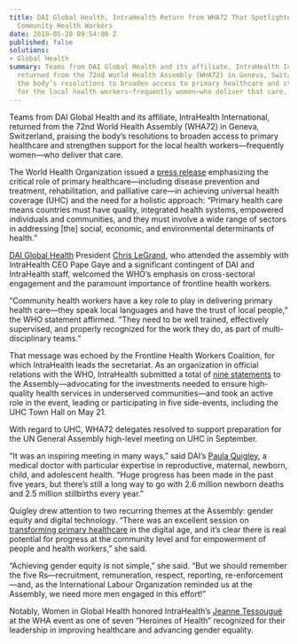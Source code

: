 ```yaml
---
title: DAI Global Health, IntraHealth Return from WHA72 That Spotlighted Primary Healthcare,
  Community Health Workers
date: 2019-05-28 09:54:00 Z
published: false
solutions:
- Global Health
summary: Teams from DAI Global Health and its affiliate, IntraHealth International,
  returned from the 72nd World Health Assembly (WHA72) in Geneva, Switzerland, praising
  the body’s resolutions to broaden access to primary healthcare and strengthen support
  for the local health workers—frequently women—who deliver that care.
---
```


Teams from DAI Global Health and its affiliate, IntraHealth International, returned from the 72nd World Health Assembly (WHA72) in Geneva, Switzerland, praising the body’s resolutions to broaden access to primary healthcare and strengthen support for the local health workers—frequently women—who deliver that care.

The World Health Organization issued a [press release](https://www.who.int/news-room/detail/22-05-2019-world-health-assembly-72-update) emphasizing the critical role of primary healthcare—including disease prevention and treatment, rehabilitation, and palliative care—in achieving universal health coverage (UHC) and the need for a holistic approach: “Primary health care means countries must have quality, integrated health systems, empowered individuals and communities, and they must involve a wide range of sectors in addressing [the] social, economic, and environmental determinants of health.”

[DAI Global Health](https://www.dai.com/our-work/solutions/global-health) President [Chris LeGrand](https://www.dai.com/who-we-are/leadership/christopher-legrand), who attended the assembly with IntraHealth CEO Pape Gaye and a significant contingent of DAI and IntraHealth staff, welcomed the WHO’s emphasis on cross-sectoral engagement and the paramount importance of frontline health workers.

“Community health workers have a key role to play in delivering primary health care—they speak local languages and have the trust of local people,” the WHO statement affirmed. “They need to be well trained, effectively supervised, and properly recognized for the work they do, as part of multi-disciplinary teams.”

That message was echoed by the Frontline Health Workers Coalition, for which IntraHealth leads the secretariat. As an organization in official relations with the WHO, IntraHealth submitted a total of [nine statements](https://www.intrahealth.org/events/72nd-world-health-assembly) to the Assembly—advocating for the investments needed to ensure high-quality health services in underserved communities—and took an active role in the event, leading or participating in five side-events, including the UHC Town Hall on May 21.

With regard to UHC, WHA72 delegates resolved to support preparation for the UN General Assembly high-level meeting on UHC in September.

“It was an inspiring meeting in many ways,” said DAI’s [Paula Quigley](https://www.dai.com/who-we-are/our-team/paula-quigley), a medical doctor with particular expertise in reproductive, maternal, newborn, child, and adolescent health. “Huge progress has been made in the past five years, but there’s still a long way to go with 2.6 million newborn deaths and 2.5 million stillbirths every year.” 

Quigley drew attention to two recurring themes at the Assembly: gender equity and digital technology. “There was an excellent session on [transforming primary healthcare](https://globalhealth.org/event/transforming-primary-healthcare-in-the-digital-age-the-impact-and-sustainability-of-clinical-decision-support-tools/) in the digital age, and it’s clear there is real potential for progress at the community level and for empowerment of people and health workers,” she said.

“Achieving gender equity is not simple,” she said. “But we should remember the five Rs—recruitment, remuneration, respect, reporting, re-enforcement—and, as the International Labour Organization reminded us at the Assembly, we need more men engaged in this effort!” 

Notably, Women in Global Health honored IntraHealth’s [Jeanne Tessougué](https://www.intrahealth.org/people/jeanne-amadiguin-tessougu%C3%A9) at the WHA event as one of seven “Heroines of Health” recognized for their leadership in improving healthcare and advancing gender equality. 